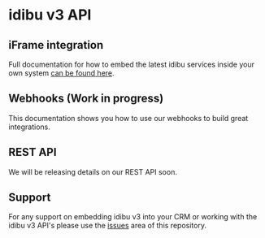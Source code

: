 # idibu v3 API

## iFrame integration

Full documentation for how to embed the latest idibu services inside your own system [can be found here](https://github.com/oneworldmarket/idibu-v3-api/blob/master/stuff/iFrame%20integration/README.md).

## Webhooks (Work in progress)

This documentation shows you how to use our webhooks to build great integrations.

## REST API

We will be releasing details on our REST API soon.

## Support

For any support on embedding idibu v3 into your CRM or working with the idibu v3 API's please use the <a href="https://github.com/oneworldmarket/idibu-v3-api/issues">issues</a> area of this repository.
